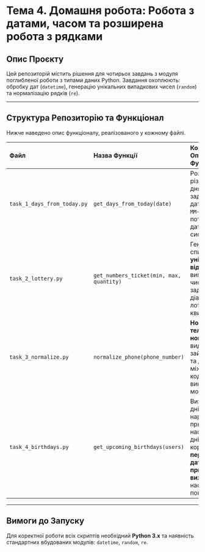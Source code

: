 # Тема 4. Домашня робота: Робота з датами, часом та розширена робота з рядками

## Опис Проєкту

Цей репозиторій містить рішення для чотирьох завдань з модуля поглибленої роботи з типами даних Python. Завдання охоплюють: обробку дат (`datetime`), генерацію унікальних випадкових чисел (`random`) та нормалізацію рядків (`re`).

---

## Структура Репозиторію та Функціонал

Нижче наведено опис функціоналу, реалізованого у кожному файлі.

| Файл | Назва Функції | Короткий Опис Функціоналу |
| :--- | :--- | :--- |
| `task_1_days_from_today.py` | `get_days_from_today(date)` | Розраховує різницю (у днях) між заданою датою (`РРРР-ММ-ДД`) та поточною датою системи. |
| `task_2_lottery.py` | `get_numbers_ticket(min, max, quantity)` | Генерує список **унікальних, відсортованих** випадкових чисел у заданому діапазоні для лотерейного квитка. |
| `task_3_normalize.py` | `normalize_phone(phone_number)` | **Нормалізує телефонний номер**, видаляючи зайві символи та додаючи міжнародний код **`+38`** (з використанням модуля `re`). |
| `task_4_birthdays.py` | `get_upcoming_birthdays(users)` | Визначає, чиї дні народження припадають на наступні 7 днів, та коректно **переносить дати привітань із вихідних** на наступний понеділок. |

---

## Вимоги до Запуску

Для коректної роботи всіх скриптів необхідний **Python 3.x** та наявність стандартних вбудованих модулів: `datetime`, `random`, `re`.